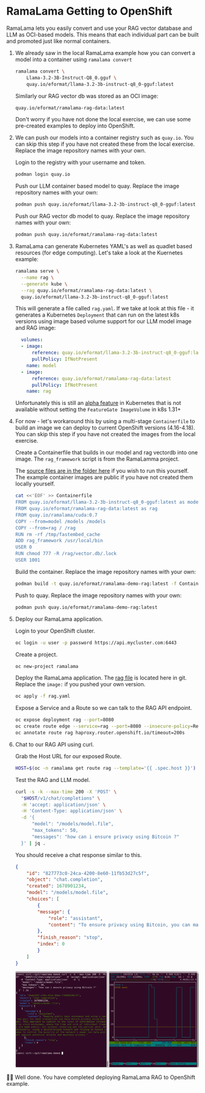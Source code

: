 # RamaLama Getting to OpenShift

RamaLama lets you easily convert and use your RAG vector database and LLM as OCI-based models. This means that each individual part can be built and promoted just like normal containers.

1. We already saw in the local RamaLama example how you can convert a model into a container using `ramalama convert`

    ```bash
    ramalama convert \
        Llama-3.2-3B-Instruct-Q8_0.gguf \
        quay.io/eformat/llama-3.2-3b-instruct-q8_0-gguf:latest
    ```

    Similarly our RAG vector db was stored as an OCI image:

    ```bash
    quay.io/eformat/ramalama-rag-data:latest
    ```

    Don't worry if you have not done the local exercise, we can use some pre-created examples to deploy into OpenShift.

1. We can push our models into a container registry such as `quay.io`. You can skip this step if you have not created these from the local exercise. Replace the image repository names with your own.

    Login to the registry with your username and token.

    ```bash
    podman login quay.io
    ```

    Push our LLM container based model to quay. Replace the image repository names with your own:

    ```bash
    podman push quay.io/eformat/llama-3.2-3b-instruct-q8_0-gguf:latest
    ```

    Push our RAG vector db model to quay. Replace the image repository names with your own:

    ```bash
    podman push quay.io/eformat/ramalama-rag-data:latest
    ```

1. RamaLama can generate Kubernetes YAML's as well as quadlet based resources (for edge computing). Let's take a look at the Kuernetes example:

    ```bash
    ramalama serve \
      --name rag \
      --generate kube \
      --rag quay.io/eformat/ramalama-rag-data:latest \
      quay.io/eformat/llama-3.2-3b-instruct-q8_0-gguf:latest
    ```

    This will generate a file called `rag.yaml`. If we take at look at this file - it generates a Kubernetes `Deployment` that can run on the latest k8s versions using image based volume support for our LLM model image and RAG image:

    ```yaml
      volumes:
      - image:
          reference: quay.io/eformat/llama-3.2-3b-instruct-q8_0-gguf:latest
          pullPolicy: IfNotPresent
        name: model
      - image:
          reference: quay.io/eformat/ramalama-rag-data:latest
          pullPolicy: IfNotPresent
        name: rag
    ```

    Unfortunately this is still an [alpha feature](https://kubernetes.io/docs/concepts/storage/volumes/#image) in Kubernetes that is not available without setting the `FeatureGate ImageVolume` in k8s 1.31+

1. For now - let's workaround this by using a multi-stage `Containerfile` to build an image we can deploy to current OpenShift versions (4.16-4.18). You can skip this step if you have not created the images from the local exercise.

    Create a Containerfile that builds in our model and rag vectordb into one image. The `rag_framework` script is from the RamaLamma project.

    The [source files are in the folder here](https://github.com/eformat/ragit-dev/tree/main/docs/3-simple-rag/ramalama-rag) if you wish to run this yourself. The example container images are public if you have not created them locally yourself.

    ```bash
    cat <<'EOF' >> Containerfile
    FROM quay.io/eformat/llama-3.2-3b-instruct-q8_0-gguf:latest as model
    FROM quay.io/eformat/ramalama-rag-data:latest as rag
    FROM quay.io/ramalama/cuda:0.7
    COPY --from=model /models /models
    COPY --from=rag / /rag
    RUN rm -rf /tmp/fastembed_cache
    ADD rag_framework /usr/local/bin
    USER 0
    RUN chmod 777 -R /rag/vector.db/.lock
    USER 1001
    ```

    Build the container. Replace the image repository names with your own:

    ```bash
    podman build -t quay.io/eformat/ramalama-demo-rag:latest -f Containerfile
    ```

    Push to quay. Replace the image repository names with your own:

    ```bash
    podman push quay.io/eformat/ramalama-demo-rag:latest
    ```

1. Deploy our RamaLama application.

    Login to your OpenShift cluster.

    ```bash
    oc login -u user -p password https://api.mycluster.com:6443
    ```

    Create a project.

    ```bash
    oc new-project ramalama
    ```

    Deploy the RamaLama application. The [rag file](https://raw.githubusercontent.com/eformat/ragit-dev/refs/heads/main/docs/3-simple-rag/ramalama-rag/rag.yaml) is located here in git. Replace the `image:` if you pushed your own version.

    ```bash
    oc apply -f rag.yaml
    ```

    Expose a Service and a Route so we can talk to the RAG API endpoint.

    ```bash
    oc expose deployment rag --port=8080
    oc create route edge --service=rag --port=8080 --insecure-policy=Redirect
    oc annotate route rag haproxy.router.openshift.io/timeout=200s
    ```

1. Chat to our RAG API using curl.

    Grab the Host URL for our exposed Route.

    ```bash
    HOST=$(oc -n ramalama get route rag --template='{{ .spec.host }}')
    ```

    Test the RAG and LLM model.

    ```bash
    curl -s -k --max-time 200 -X 'POST' \
      "$HOST/v1/chat/completions" \
      -H 'accept: application/json' \
      -H 'Content-Type: application/json' \
      -d '{
          "model": "/models/model.file",
          "max_tokens": 50,
          "messages": "how can i ensure privacy using Bitcoin ?"
      }' | jq .
    ```

    You should receive a chat response similar to this.

    ```json
    {
        "id": "827773c0-24ca-4200-8e60-11fb53d27c5f",
        "object": "chat.completion",
        "created": 1678901234,
        "model": "/models/model.file",
        "choices": [
            {
            "message": {
                "role": "assistant",
                "content": "To ensure privacy using Bitcoin, you can maintain anonymity by keeping your public keys anonymous. This can be achieved by not announcing your public keys publicly. Additionally, using a new key pair for each transaction can help prevent linking transactions to a common owner. However, it's worth noting that some linking is unavoidable with multi-input transactions, which can reveal that the inputs were owned by the same owner.\n\nIn other words, to ensure privacy in Bitcoin, you should:\n\n1. Keep your public keys private (i.e., don't announce them publicly).\n2. Use a new key pair for each transaction.\n3. Be aware that some linking is unavoidable with multi-input transactions.\n\nBy following these steps, you can help maintain your anonymity and ensure some level of privacy when using Bitcoin."
            },
            "finish_reason": "stop",
            "index": 0
            }
        ]
    }
    ```

    ![images/3-ramalama-chat.png](images/3-ramalama-chat.png)

🥳🥳 Well done. You have completed deploying RamaLama RAG to OpenShift example.
